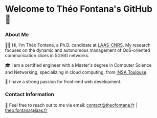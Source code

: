# Welcome to Théo Fontana's GitHub 👋

### About Me
👨‍💻 Hi, I'm Théo Fontana, a Ph.D. candidate at [LAAS-CNRS](https://www.laas.fr). My research focuses on the dynamic and autonomous management of QoS-oriented communication slices in 5G/6G networks.

🎓 I am a certified engineer with a Master's degree in Computer Science and Networking, specializing in cloud computing, from [INSA Toulouse](https://www.insa-toulouse.fr/).

🎨 I have a strong passion for front-end web development.

### Contact Information
📧 Feel free to reach out to me via email: contact@theofontana.fr | theo.fontana@laas.fr
